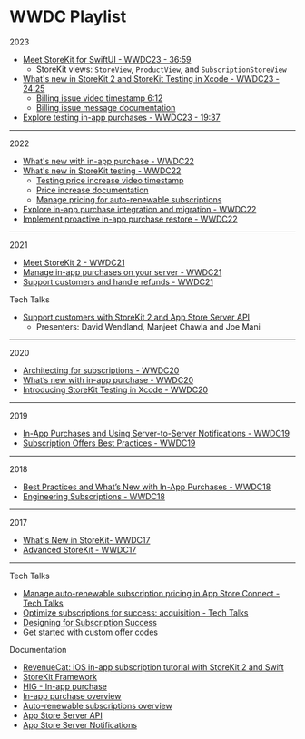 # WWDC Playlist

2023  
* [Meet StoreKit for SwiftUI - WWDC23 - 36:59](https://developer.apple.com/videos/play/wwdc2023/10013/) 
  * StoreKit views: `StoreView`, `ProductView`, and `SubscriptionStoreView`
* [What's new in StoreKit 2 and StoreKit Testing in Xcode - WWDC23 - 24:25](https://developer.apple.com/videos/play/wwdc2023/10140/)
  * [Billing issue video timestamp 6:12](https://developer.apple.com/videos/play/wwdc2023/10140/?time=372)
  * [Billing issue message documentation](https://developer.apple.com/documentation/storekit/message/reason/4123328-billingissue)
* [Explore testing in-app purchases - WWDC23 - 19:37](https://developer.apple.com/videos/play/wwdc2023/10142/) 

***

2022
* [What's new with in-app purchase - WWDC22](https://developer.apple.com/videos/play/wwdc2022/10007/)
* [What's new in StoreKit testing - WWDC22](https://developer.apple.com/videos/play/wwdc2022/10039/) 
  * [Testing price increase video timestamp](https://developer.apple.com/videos/play/wwdc2022-10039/?time=1060)
  * [Price increase documentation](https://developer.apple.com/documentation/storekit/message/reason/3963913-priceincreaseconsent)
  * [Manage pricing for auto-renewable subscriptions](https://developer.apple.com/help/app-store-connect/manage-subscriptions/manage-pricing-for-auto-renewable-subscriptions)
* [Explore in-app purchase integration and migration - WWDC22](https://developer.apple.com/videos/play/wwdc2022/10040/)
* [Implement proactive in-app purchase restore - WWDC22](https://developer.apple.com/videos/play/wwdc2022/110404/) 

***

2021
* [Meet StoreKit 2 - WWDC21](https://developer.apple.com/videos/play/wwdc2021/10114/) 
* [Manage in-app purchases on your server - WWDC21](https://developer.apple.com/videos/play/wwdc2021/10174/) 
* [Support customers and handle refunds - WWDC21](https://developer.apple.com/videos/play/wwdc2021/10175/)


Tech Talks  
* [Support customers with StoreKit 2 and App Store Server API](https://developer.apple.com/videos/play/tech-talks/10887/)  
  * Presenters: David Wendland, Manjeet Chawla and Joe Mani

***

2020
* [Architecting for subscriptions - WWDC20](https://developer.apple.com/videos/play/wwdc2020/10671/) 
* [What’s new with in-app purchase - WWDC20](https://developer.apple.com/videos/play/wwdc2020/10661/)
* [Introducing StoreKit Testing in Xcode - WWDC20](https://developer.apple.com/videos/play/wwdc2020/10659/)

***

2019
* [In-App Purchases and Using Server-to-Server Notifications - WWDC19](https://developer.apple.com/videos/play/wwdc2019/302/)
* [Subscription Offers Best Practices - WWDC19](https://developer.apple.com/videos/play/wwdc2019/305/)

***

2018
* [Best Practices and What’s New with In-App Purchases - WWDC18](https://developer.apple.com/videos/play/wwdc2018/704/)
* [Engineering Subscriptions - WWDC18](https://developer.apple.com/videos/play/wwdc2018/705/)

***

2017
* [What's New in StoreKit- WWDC17](https://devstreaming-cdn.apple.com/videos/wwdc/2017/303f0u5froddl13/303/303_hd_whats_new_in_storekit.mp4?dl=1)
* [Advanced StoreKit - WWDC17](https://devstreaming-cdn.apple.com/videos/wwdc/2017/305k3ed4sd37at/305/305_hd_advanced_storekit.mp4?dl=1)

***

Tech Talks
* [Manage auto-renewable subscription pricing in App Store Connect - Tech Talks](https://developer.apple.com/videos/play/tech-talks/110350/)
* [Optimize subscriptions for success: acquisition - Tech Talks](https://developer.apple.com/videos/play/tech-talks/110151/) 
* [Designing for Subscription Success](https://developer.apple.com/videos/play/tech-talks/803/)
* [Get started with custom offer codes](https://developer.apple.com/videos/play/tech-talks/110150/)

Documentation
* [RevenueCat: iOS in-app subscription tutorial with StoreKit 2 and Swift](https://www.revenuecat.com/blog/engineering/ios-in-app-subscription-tutorial-with-storekit-2-and-swift/)
* [StoreKit Framework](https://developer.apple.com/documentation/storekit)
* [HIG - In-app purchase](https://developer.apple.com/design/human-interface-guidelines/technologies/in-app-purchase)
* [In-app purchase overview](https://developer.apple.com/in-app-purchase/)
* [Auto-renewable subscriptions overview](https://developer.apple.com/app-store/subscriptions/)
* [App Store Server API](https://developer.apple.com/documentation/appstoreserverapi)
* [App Store Server Notifications](https://developer.apple.com/documentation/appstoreservernotifications)



